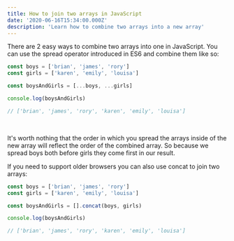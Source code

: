 ```yaml
---
title: How to join two arrays in JavaScript
date: '2020-06-16T15:34:00.000Z'
description: 'Learn how to combine two arrays into a new array'
---
```


There are 2 easy ways to combine two arrays into one in JavaScript. You can use the spread operator introduced in ES6 and combine them like so:

```javascript
const boys = ['brian', 'james', 'rory']
const girls = ['karen', 'emily', 'louisa']

const boysAndGirls = [...boys, ...girls]

console.log(boysAndGirls)

// ['brian', 'james', 'rory', 'karen', 'emily', 'louisa']
```

<br/>

It's worth nothing that the order in which you spread the arrays inside of the new array will reflect the order of the combined array. So because we spread boys both before girls they come first in our result.

If you need to support older browsers you can also use concat to join two arrays:

```javascript
const boys = ['brian', 'james', 'rory']
const girls = ['karen', 'emily', 'louisa']

const boysAndGirls = [].concat(boys, girls)

console.log(boysAndGirls)

// ['brian', 'james', 'rory', 'karen', 'emily', 'louisa']
```

<br/>
